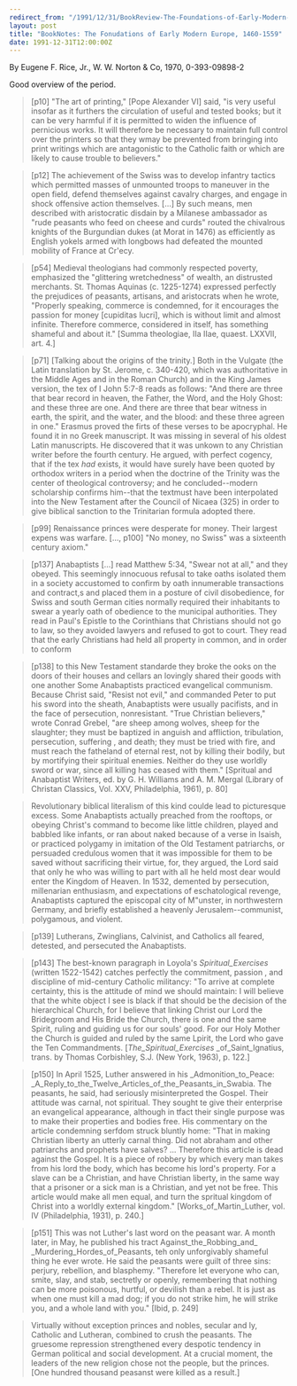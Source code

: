 ```yaml
---
redirect_from: "/1991/12/31/BookReview-The-Foundations-of-Early-Modern-Europe-1460-1559.html"
layout: post
title: "BookNotes: The Fonudations of Early Modern Europe, 1460-1559"
date: 1991-12-31T12:00:00Z
---
```

By Eugene F. Rice, Jr., W. W. Norton & Co, 1970, 0-393-09898-2

Good overview of the period.


> [p10] "The art of printing," [Pope Alexander VI] said, "is very
> useful insofar as it furthers the circulation of useful and tested
> books; but it can be very harmful if it is permitted to widen the
> influence of pernicious works.  It will therefore be necessary to
> maintain full control over the printers so that they wmay be
> prevented from bringing into print writings which are antagonistic to
> the Catholic faith or which are likely to cause trouble to
> believers." 



> [p12] The achievement of the Swiss was to develop infantry tactics
> which permitted masses of unmounted troops to maneuver in the open
> field, defend themselves against cavalry charges, and engage in
> shock offensive action themselves. [...] By such means, men described
> with aristocratic disdain by a Milanese ambassador as "rude peasants
> who feed on cheese and curds" routed the chivalrous knights of the
> Burgundian dukes (at Morat in 1476) as efficiently as English yokels
> armed with longbows had defeated the mounted mobility of France at
> Cr\'ecy.



> [p54] Medieval theologians had commonly respected poverty,
> emphasized  the "glittering wretchedness" of wealth, an distrusted
> merchants.  St. Thomas Aquinas (c. 1225-1274) expressed perfectly the
> prejudices of peasants, artisans, and aristocrats when he wrote,
> "Properly speaking, commerce is condemned, for it encourages the
> passion for money [cupiditas lucri], which is without limit and
> almost infinite.  Therefore commerce, considered in itself, has
> something shameful and about it." [Summa theologiae, IIa IIae,
> quaest. LXXVII, art. 4.]



> [p71] [Talking about the origins of the trinity.] Both in the
> Vulgate (the Latin translation by St. Jerome, c. 340-420, which was
> authoritative in the Middle Ages and in the Roman Church) and in the
> King James version, the tex of I John 5:7-8 reads as follows: "And
> there are three that bear record in heaven, the Father, the Word, and
> the Holy Ghost: and these three are one.  And there are three that
> bear witness in earth, the spirit, and the water, and the blood: and
> these three agreen in one."  Erasmus proved the firts of these verses
> to be apocryphal.  He found it in no Greek manuscript.  It was
> missing in several of his oldest Latin manuscripts.  He discovered
> that it was unkown to any Christian writer before the fourth century.
> He argued, with perfect cogency, that if the tex _had_ exists, it
> would have surely have been quoted by orthodox writers in a period
> when the doctrine of the Trinity was the center of theological
> controversy; and he concluded--modern scholarship confirms him--that
> the textmust have been interpolated into the New Testament after the
> Council of Nicaea (325) in order to give biblical sanction to the
> Trinitarian formula adopted there.



> [p99] Renaissance princes were desperate for money.  Their largest
> expens was warfare. [..., p100] "No money, no Swiss" was a sixteenth
> century axiom."



> [p137] Anabaptists [...] read Matthew 5:34, "Swear not at all," and
> they obeyed.  This seemingly innocuous refusal to take oaths isolated
> them in a society accustomed to confirm by oath innumerable
> transactions and contract,s and placed them in a posture of civil
> disobedience, for Swiss and south German cities normally required
> their inhabitants to swear a yearly oath of obedience to the
> municipal authorities.  They read in Paul's Epistle to the
> Corinthians that Christians should not go to law, so they avoided
> lawyers and refused to got to court.  They read that the early
> Christians had held all property in common, and in order to conform



> [p138] to this New Testament standarde they broke the ooks on the
> doors of their houses and cellars an lovingly shared their goods with
> one another Some Anabaptists practiced evangelical communism.
> Because Christ said, "Resist not evil," and commanded Peter to put
> his sword into the sheath, Anabaptists were usually pacifists, and in
> the face of persecution, nonresistant.  "True Christian believers,"
> wrote Conrad Grebel, "are sheep among wolves, sheep for the
> slaughter; they must be baptized in anguish and affliction,
> tribulation, persecution, suffering , and death; they must be tried
> with fire, and must reach the fatheland of eternal rest, not by
> killing their bodily, but by mortifying their spiritual enemies.
> Neither do they use worldly sword or war, since all killing has
> ceased with them." [Spritual and Anabaptist Writers, ed. by G. H.
> Williams and A. M. Mergal (Library of Christan Classics, Vol. XXV,
> Philadelphia, 1961), p. 80]



> Revolutionary biblical literalism of this kind coulde lead to
> picturesque excess.  Some Anabaptists actually preached from the
> rooftops, or obeying Christ's command to become like little children,
> played and babbled like infants, or ran about naked because of a
> verse in Isaish, or practiced polygamy in imitation of the Old
> Testament patriarchs, or persuaded credulous women that it was
> impossible for them to be saved without sacrificing their virtue,
> for, they argued, the Lord said that only he who was willing to part
> with all he held most dear would enter the Kingdom of Heaven.  In
> 1532, demented by persecution, millenarian enthusiasm, and
> expectations of eschatological revenge, Anabaptists captured the
> episcopal city of M\"unster, in northwestern Germany, and briefly
> established a heavenly Jerusalem--communist, polygamous, and violent.



> [p139] Lutherans, Zwinglians, Calvinist, and Catholics all feared,
> detested, and persecuted the Anabaptists.



> [p143] The best-known paragraph in Loyola's _Spiritual_Exercises_
> (written 1522-1542) catches perfectly the commitment, passion , and
> discipline of mid-century Catholic militancy: "To arrive at complete
> certainty, this is the attitude of mind we should maintain: I will
> believe that the white object I see is black if that should be the
> decision of the hierarchical Church, for I believe that linking
> Christ our Lord the Bridegroom and His Bride the Church, there is one
> and the same Spirit, ruling and guiding us for our souls' good.  For
> our Holy Mother the Church is guided and ruled by the same Lpirit,
> the Lord who gave the Ten Commandments. [_The_Spiritual_Exercises_
> _of_Saint_Ignatius, trans. by Thomas Corbishley, S.J. (New York,
> 1963), p. 122.]



> [p150] In April 1525, Luther answered in his _Admonition_to_Peace:
> _A_Reply_to_the_Twelve_Articles_of_the_Peasants_in_Swabia.  The
> peasants, he said, had seriously misinterpreted the Gospel.  Their
> attitude was carnal, not spiritual.  They sought te give their
> enterprise an evangelical appearance, although in tfact their single
> purpose was to make their properties and bodies free.  His commentary
> on the article condemning serfdom struck bluntly home: "That in
> making Christian liberty an utterly carnal thing.  Did not abraham
> and other patriarchs and prophets have salves? ... Therefore this
> article is dead against the Gospel.  It is a piece of robbery by
> which every man takes from his lord the body, which has become his
> lord's property.  For a slave can be a Christian, and have Christian
> liberty, in the same way that a prisoner or a sick man is a
> Christian, and yet not be free.  This article would make all men
> equal, and turn the spritual kingdom of Christ into a worldly
> external kingdom." [Works_of_Martin_Luther, vol. IV (Philadelphia,
> 1931), p. 240.]



> [p151] This was not Luther's last word on the peasant war.  A month
> later, in May, he published his tract Against_the_Robbing_and_
> _Murdering_Hordes_of_Peasants, teh only unforgivably shameful thing
> he ever wrote.  He said the peasants were guilt of three sins:
> perjury, rebellion, and blasphemy.  "Therefore let everyone who can,
> smite, slay, and stab, sectretly or openly, remembering that nothing
> can be more poisonous, hurtful, or devilish than a rebel.  It is just
> as when one must kill a mad dog; if you do not strike him, he will
> strike you, and a whole land with you." [Ibid, p. 249] 



> Virtually without exception princes and nobles, secular and ly,
> Catholic and Lutheran, combined to crush the peasants.  The gruesome
> repression strengthened every despotic tendency in German political
> and social development.  At a crucial moment, the leaders of the new
> religion chose not the people, but the princes.  [One hundred
> thousand peasanst were killed as a result.]
> 



